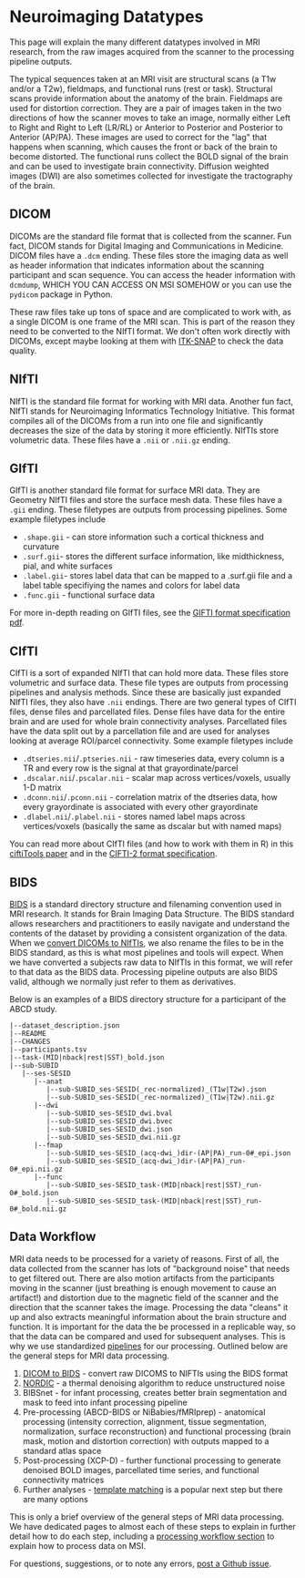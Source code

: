 # Neuroimaging Datatypes

This page will explain the many different datatypes involved in MRI research, from the raw images acquired from the scanner to the processing pipeline outputs.

The typical sequences taken at an MRI visit are structural scans (a T1w and/or a T2w), fieldmaps, and functional runs (rest or task). Structural scans provide information about the anatomy of the brain. Fieldmaps are used for distortion correction. They are a pair of images taken in the two directions of how the scanner moves to take an image, normally either Left to Right and Right to Left (LR/RL) or Anterior to Posterior and Posterior to Anterior (AP/PA). These images are used to correct for the "lag" that happens when scanning, which causes the front or back of the brain to become distorted. The functional runs collect the BOLD signal of the brain and can be used to investigate brain connectivity. Diffusion weighted images (DWI) are also sometimes collected for investigate the tractography of the brain. 

## DICOM

DICOMs are the standard file format that is collected from the scanner. Fun fact, DICOM stands for Digital Imaging and Communications in Medicine. DICOM files have a `.dcm` ending. These files store the imaging data as well as header information that indicates information about the scanning participant and scan sequence. You can access the header information with `dcmdump`, WHICH YOU CAN ACCESS ON MSI SOMEHOW or you can use the `pydicom` package in Python. 

These raw files take up tons of space and are complicated to work with, as a single DICOM is one frame of the MRI scan. This is part of the reason they need to be converted to the NIfTI format. We don't often work directly with DICOMs, except maybe looking at them with [ITK-SNAP](workbench.md#itk-snap) to check the data quality.

## NIfTI

NIfTI is the standard file format for working with MRI data. Another fun fact, NIfTI stands for Neuroimaging Informatics Technology Initiative. This format compiles all of the DICOMs from a run into one file and significantly decreases the size of the data by storing it more efficiently. NIfTIs store volumetric data. These files have a `.nii` or `.nii.gz` ending. 

## GIfTI

GIfTI is another standard file format for surface MRI data. They are Geometry NIfTI files and store the surface mesh data. These files have a `.gii` ending. These filetypes are outputs from processing pipelines. Some example filetypes include 

* `.shape.gii` - can store information such a cortical thickness and curvature
* `.surf.gii`- stores the different surface information, like midthickness, pial, and white surfaces
* `.label.gii`- stores label data that can be mapped to a .surf.gii file and a label table specifiying the names and colors for label data
* `.func.gii` - functional surface data 

For more in-depth reading on GIfTI files, see the [GIFTI format specification pdf](https://www.nitrc.org/frs/download.php/2871/GIFTI_Surface_Format.pdf). 

## CIfTI

CIfTI is a sort of expanded NIfTI that can hold more data. These files store volumetric and surface data. These file types are outputs from processing pipelines and analysis methods. Since these are basically just expanded NIfTI files, they also have `.nii` endings. There are two general types of CIfTI files, dense files and parcellated files. Dense files have data for the entire brain and are used for whole brain connectivity analyses. Parcellated files have the data split out by a parcellation file and are used for analyses looking at average ROI/parcel connectivity. Some example filetypes include 

* `.dtseries.nii`/`.ptseries.nii` - raw timeseries data, every column is a TR and every row is the signal at that grayordinate/parcel 
* `.dscalar.nii`/`.pscalar.nii` - scalar map across vertices/voxels, usually 1-D matrix
* `.dconn.nii`/`.pconn.nii` - correlation matrix of the dtseries data, how every grayordinate is associated with every other grayordinate 
* `.dlabel.nii`/`.plabel.nii` - stores named label maps across vertices/voxels (basically the same as dscalar but with named maps)

You can read more about CIfTI files (and how to work with them in R) in this [ciftiTools paper](https://www.sciencedirect.com/science/article/pii/S1053811922000076) and in the [CIFTI-2 format specification](https://www.nitrc.org/forum/attachment.php?attachid=341&group_id=454&forum_id=1955).

## BIDS

[BIDS](https://bids-specification.readthedocs.io/en/stable/introduction.html) is a standard directory structure and filenaming convention used in MRI research. It stands for Brain Imaging Data Structure. The BIDS standard allows researchers and practitioners to easily navigate and understand the contents of the dataset by providing a consistent organization of the data. When we [convert DICOMs to NIfTIs](dcm2bids.md), we also rename the files to be in the BIDS standard, as this is what most pipelines and tools will expect. When we have converted a subjects raw data to NIfTIs in this format, we will refer to that data as the BIDS data. Processing pipeline outputs are also BIDS valid, although we normally just refer to them as derivatives. 

Below is an examples of a BIDS directory structure for a participant of the ABCD study.

```
|--dataset_description.json
|--README
|--CHANGES
|--participants.tsv
|--task-(MID|nback|rest|SST)_bold.json
|--sub-SUBID
   |--ses-SESID
      |--anat
         |--sub-SUBID_ses-SESID(_rec-normalized)_(T1w|T2w).json
         |--sub-SUBID_ses-SESID(_rec-normalized)_(T1w|T2w).nii.gz
      |--dwi
         |--sub-SUBID_ses-SESID_dwi.bval
         |--sub-SUBID_ses-SESID_dwi.bvec
         |--sub-SUBID_ses-SESID_dwi.json
         |--sub-SUBID_ses-SESID_dwi.nii.gz
      |--fmap
         |--sub-SUBID_ses-SESID_(acq-dwi_)dir-(AP|PA)_run-0#_epi.json
         |--sub-SUBID_ses-SESID_(acq-dwi_)dir-(AP|PA)_run-0#_epi.nii.gz
      |--func
         |--sub-SUBID_ses-SESID_task-(MID|nback|rest|SST)_run-0#_bold.json
         |--sub-SUBID_ses-SESID_task-(MID|nback|rest|SST)_run-0#_bold.nii.gz
```

## Data Workflow

MRI data needs to be processed for a variety of reasons. First of all, the data collected from the scanner has lots of "background noise" that needs to get filtered out. There are also motion artifacts from the participants moving in the scanner (just breathing is enough movement to cause an artifact!) and distortion due to the magnetic field of the scanner and the direction that the scanner takes the image. Processing the data "cleans" it up and also extracts meaningful information about the brain structure and function. It is important for the data the be processed in a replicable way, so that the data can be compared and used for subsequent analyses. This is why we use standardized [pipelines](pipelines.md) for our processing. Outlined below are the general steps for MRI data processing. 

1. [DICOM to BIDS](dcm2bids.md) - convert raw DICOMS to NIFTIs using the BIDS format
2. [NORDIC](nordic.md) - a thermal denoising algorithm to reduce unstructured noise
3. BIBSnet - for infant processing, creates better brain segmentation and mask to feed into infant processing pipeline
4. Pre-processing (ABCD-BIDS or NiBabies/fMRIprep) - anatomical processing (intensity correction, alignment, tissue segmentation, normalization, surface reconstruction) and functional processing (brain mask, motion and distortion correction) with outputs mapped to a standard atlas space
5. Post-processing (XCP-D) - further functional processing to generate denoised BOLD images, parcellated time series, and functional connectivity matrices
6. Further analyses - [template matching](template-matching.md) is a popular next step but there are many options

This is only a brief overview of the general steps of MRI data processing. We have dedicated pages to almost each of these steps to explain in further detail how to do each step, including a [processing workflow section](processing-sop.md#processing-workflow) to explain how to process data on MSI. 

For questions, suggestions, or to note any errors, [post a Github issue](https://github.com/DCAN-Labs/cdni-brain/issues).